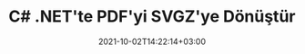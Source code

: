 ---
############################# Static ############################
layout: "autogen-gist"
date: 2021-10-02T14:22:14+03:00
draft: false
path: "tr/total/net/conversion/pdf-to-svgz/"
other_out_formats: "DOC DOCX DOCM DOT DOTX DOTM TXT RTF HTML HTM MHTML MHT XLS XLSX XLSM XLSB XLT XLTX XLTM XLAM CSV TSV DIF SXC FODS PPT PPTX PPTM PPS PPSX PPSM POT POTX POTM ODT OTT OTP ODP ODS EMZ WMZ SVG SVGZ XPS TEX DCM WMF EMF BMP PNG GIF JPEG TIFF ICO WEBP JP2 TGA PSB PSD EPUB MD DICOM FODP JPG"
ad_headline: "PDF'yi SVGZ'ye dönüştür | .NET"
ad_description: ".NET uygulamalarınız için En Doğru PDF'den SVGZ'ye belge Dönüştürme çözümü."

############################# Head ############################
head_title: "C# .NET'te PDF'yi SVGZ'ye Dönüştürme – Hızlı PDF Dönüştürme"
head_description: ".NET ve Mono çerçevelerinde hızlı ve güvenli PDF'den SVGZ'ye dönüştürme – PDF'yi SVGZ'ye ve her tür C#, VB.NET, ASP.NET ve .NET Core uygulamasında 100'den fazla başka dosya biçimine dönüştürün."

############################# Header ############################
title: "C# .NET'te PDF'yi SVGZ'ye Dönüştür"
description: "Dönüştürülen belge biçiminin görünümünü özelleştirmek için esnek belge dönüştürme özelliklerini kullanarak C# .NET uygulamalarında PDF'yi SVGZ'ye dönüştürün. PDF dosyalarından Word işleme belgesine, Excel elektronik tablosuna, PowerPoint sunumuna, Photoshop, e-Kitap, web ve görüntü dosyası biçimlerine doğru şekilde dönüştürün. Seçici sayfa numaralarına veya sayfa aralıklarına göre tüm belgeyi dönüştürün veya PDF dosyasının belirli sayfalarını seçin ve çok çeşitli desteklenen belge biçimlerine kolayca dönüştürün."

############################# SubMenu ############################
submenu:
    enable: false

############################# Content ############################
content:
    enable: true
    block:
    - title_left: "C# .NET'te PDF'yi SVGZ'ye Dönüştürme"
      content_left: |
          .NET'te PDF'den SVGZ'ye dönüştürme için bu basit adımları izleyin. Dönüştürülen belgeyi olduğu gibi görüntüleyin veya herhangi bir harici yazılım kullanmadan HTML olarak oluşturun ve görüntüleyin.

          -   PDF belgesini dönüştürmek için **Converter** nesnesi oluşturun
          -   SVGZ formatı için dönüştürme seçeneklerini ayarlayın
          -   SVGZ'ye dönüştürmek için **Converter** sınıfı örneğinin **Convert** yöntemini çağırın
          -   HTML görüntüleyici için seçenekleri ayarlayın
          -   Dönüştürülen belgeyi HTML olarak görüntülemek için **Viewer** nesnesi oluşturun
          
      title_right: "İndirmeler ve Kurulum Talimatları"
      content_right: |
          PDF dosyalarını Microsoft Office (Word, Excel, PowerPoint, Proje, Outlook), OpenDocument, HTML ve CAD diyagramları gibi çok çeşitli görüntü ve belge türlerine dönüştürmek için `GroupDocs.Conversion` ve `GroupDocs.Viewer` ad alanlarına ihtiyacınız vardır. Conholdate.Total tarafından sunulan diğer [Office belgeleri için .NET API'lerini](https://products.conholdate.com/total/net/) keşfedin.
          
          İlgili derleme dosyalarını [İndirilenler](https://downloads.conholdate.com/total/net) adresinden alın veya tüm paketi [NuGet](https://www.nuget.org/packages/Conholdate.Total) adresinden alın/) doğrudan çalışma alanınıza `.NET için Conholdate.Total` eklemek için.
          
      gisthash: "d2247f969461c42ed50a02e53e93953a"
      gistfile: "pdf-to-word-conversion-and-html-viewer.cs"

    - title_left: ".NET'te PDF'yi Word Belgelerine Dönüştürün"
      content_left: |
          Conholdate.Total API'leri ile C# .NET uygulamalarında PDF'den Word belgesine dönüştürmek daha kolay hale geliyor. PDF dosyası, kaynak dosya olarak belge biçimlendirmesiyle bir Word (DOCX) dosyasına dönüşür. Dönüştürülen Word belgesinden metin, tablo, resim ve liste gibi içerikleri kolayca düzenleyebilirsiniz.

          -   **Converter** sınıf nesnesi oluşturun ve kaynak **PDF** dosyasını ona iletin
          -   **Converter** nesnesinin **Convert** yöntemini çağırın
          -   **WordProcessingConvertOptions** nesnesini ona ileterek **DOCX**'i istenen çıktı biçimi olarak belirtin
          -   **DOCX**'e dönüştürmek için **Converter** sınıfı örneğinin **Convert** yöntemini çağırın
          
      title_right: "Parola Korumalı Arşivleri Dönüştürme"
      content_right: |
          Bazı durumlarda dönüştürülen belge boyutu daha büyüktür ve dönüştürülmesi zaman alır. Varsayılan olarak, önbelleğe alınan dönüştürülmüş belge yerel sürücüye kaydedilir, ancak [Conholdate.Total for .NET](https://products.conholdate.com/total/net/), verimli bir şekilde yönetmek için iCache arabirimini kullanarak özel önbellek uygulama özelliği sunar önbellek dönüştürme, kendi yönteminizle sonuçlanır. Genel tekrarlayan dönüştürme sürecini hızlandırır.
          
          [.NET PDF dönüştürme kitaplığı](https://products.groupdocs.com/conversion/net/) ayrıca parola korumalı arşivlere ve arşivlerden dönüştürmeyi ve dönüştürme sonuçlarını ZIP, RAR, 7Z, TAR, GZ ve BZ2'ye sıkıştırmayı da destekler arşiv biçimleri.
          
      gisthash: "d2247f969461c42ed50a02e53e93953a"
      gistfile: "pdf-to-word-conversion.cs"

    - title_left: "C# .NET'te PDF'yi Excel'e dönüştürün"
      content_left: |
          Birkaç satır C# .NET kodu kullanarak PDF'yi Excel elektronik tablolarına dönüştürün. Bir PDF dosyasının içeriği, istediğiniz gibi kolayca düzenlenebilen bir Excel çalışma sayfasının satırlarına ve sütunlarına dönüştürülür. Bir PDF dosyası bu elektronik tablo biçimlerine (XLS, XLSX, XLSM, XLSB, XLTX, XLT), OpenDocument (ODS, OTS) ve Apple iWork Numbers'a dönüştürülebilir

          -   **Converter** sınıf nesnesi oluşturun ve kaynak **PDF** dosyasını ona iletin
          -   **Converter** nesnesinin **Convert** yöntemini çağırın
          -   **SpreadsheetConvertOptions** nesnesini ona ileterek **XLSX**'i istenen çıktı biçimi olarak belirtin
          -   **XLSX**'e dönüştürmek için **Converter** sınıfı örneğinin **Convert** yöntemini çağırın
        
      title_right: "Kaynak Belge Bilgi Çıkarımı"
      content_right: |
          Belge bilgilerini çıkarma özelliği, yalnızca kaynak belge dosyası hakkında temel bilgilerin alınmasını sağlamakla kalmaz, aynı zamanda bir Microsoft Project dosyasının proje başlangıç ​​ve bitiş tarihleri, bir PDF belgesindeki herhangi bir yazdırma kısıtlaması gibi bazı değerli dosya formatına özgü bilgilerin çıkarılmasını da destekler. Outlook veri dosyasında vb. bulunan klasörlerin listesi.

          Windows Azure, Mono ve Xamarin gibi platformları kullanırken Windows, Linux veya macOS gibi farklı işletim sistemlerinde popüler belge dosya formatlarını dönüştürün.
          
      gisthash: "d2247f969461c42ed50a02e53e93953a"
      gistfile: "pdf-to-excel-conversion.cs"

    - title_left: "C# .NET'te PDF'yi PowerPoint'e dönüştürün"
      content_left: |
          Conholdate.Total for .NET API'leri ile PDF'yi PowerPoint (PPT, PPTX) slaytlarına dönüştürmek daha hızlıdır. Dönüştürüldükten sonra, PowerPoint sunumlarını ve slaytları Microsoft PowerPoint'te kolayca düzenleyebilirsiniz.

          -   **Converter** sınıf nesnesi oluşturun ve kaynak **PDF** dosyasını ona iletin
          -   **Converter** nesnesinin **Convert** yöntemini çağırın
          -   **PresentationConvertOptions** nesnesini ona ileterek **PPTX**'i istenen çıktı biçimi olarak belirtin
          -   **PPTX**'e dönüştürmek için **Converter** sınıfı örneğinin **Convert** yöntemini çağırın
          
      title_right: "Uzakta Bulunan Belgeleri Yükleyin ve Dönüştürün"
      content_right: |
          .NET için Conholdate.Total'ı kullanma – geliştiriciler, Amazon S3, Microsoft Azure Blob, FTP, yerel disk, akış veya basit bir URL gibi çeşitli uzak konumlardan ve bulut belge depolama kaynaklarından belgeleri yükleyebilir ve dönüştürebilir. Sadece uzaktan bulunan belge akışını elde etmek için yöntemi belirtmeniz ve ardından bunu bir kurucu olarak Converter sınıfına aktarmanız yeterlidir.
          
          .NET için Conholdate.Total API'leri, Windows Forms, ASP.NET, WPF, WCF veya .NET Framework 2.0 veya sonraki sürümlerine dayalı her tür uygulama için yereldir.
          
      gisthash: "d2247f969461c42ed50a02e53e93953a"
      gistfile: "pdf-to-powerpoint-conversion.cs"

    - title_left: ".NET'te PDF'yi Görüntülere Dönüştür"
      content_left: |
          PDF'yi JPG, PNG, GIF, BMP, TIFF ve diğerleri gibi görüntü biçimlerine kesin görüntü kalitesi ve çözünürlüğü ile dönüştürün. Tüm PDF dosyasını dönüştürün veya resimlere dönüştürmek için seçilen bazı sayfalardan birini seçin.

          -   **Converter** sınıf nesnesi oluşturun ve kaynak **PDF** dosyasını ona iletin
          -   **Converter** nesnesinin **Convert** yöntemini çağırın
          -   Dönüştürülen belge sayfasını akışa kaydetmek için **SavePageStream** temsilcisini bildirin
          -   **ImageConvertOptions** nesnesini ona ileterek **PNG**'yi istenen çıktı biçimi olarak belirtin
          -   **PNG**'ye dönüştürmek için **Converter** sınıfı örneğinin **Convert** yöntemini çağırın
          
      title_right: "Belgelere Metin veya Görüntü Filigranları Ekleme"
      content_right: |
          Belgeleri tam olarak orijinal dosya gibi doğru bir şekilde dönüştürün ve dönüştürülen belge sayfalarına metin veya görüntü filigranları uygulayın. Yazı tipini, rengi, genişliği, yüksekliği, döndürme açısını, şeffaflığı yönetmek ve filigranı belge sayfalarının arka planına yerleştirmek için bir dizi filigran seçeneği kullanarak filigranları akıllıca damgalayın.
          
          Kaynak belge biçiminin otomatik olarak algılanması, kaynak dosyanın bayt akışı biçiminde sunulduğu bazı durumlarda dosya uzantısının kendisini almak için başka bir yararlı özelliktir. Geliştiriciler, bir belgeyi başka bir dosya biçimine dönüştürürken, Dönüştürücü nesnesinin GetPossibleConversions yöntemini çağırarak desteklenen tüm dönüştürme biçimlerinin tam listesini de alabilir.
          
      gisthash: "d2247f969461c42ed50a02e53e93953a"
      gistfile: "pdf-to-image-conversion.cs"

############################# About Formats ############################
about_formats:
    enable: false
############################# More Formats ############################
more_formats:
    enable: true
    auto: false
    other_out_formats: DOC DOCX DOCM DOT DOTX DOTM TXT RTF HTML HTM MHTML MHT XLS XLSX XLSM XLSB XLT XLTX XLTM XLAM CSV TSV DIF SXC FODS PPT PPTX PPTM PPS PPSX PPSM POT POTX POTM ODT OTT OTP ODP ODS EMZ WMZ SVG SVGZ XPS TEX DCM WMF EMF BMP PNG GIF JPEG TIFF ICO WEBP JP2 TGA PSB PSD EPUB MD DICOM FODP JPG
############################# Back to top ###############################
back_to_top:
  enable: true
---